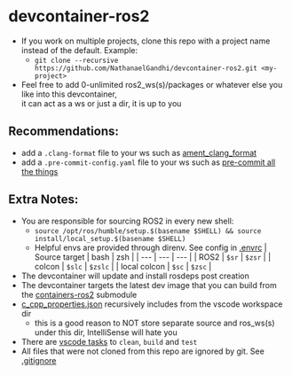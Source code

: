 # devcontainer-ros2
- If you work on multiple projects, clone this repo with a project name instead of the default. Example:
  - ```git clone --recursive https://github.com/NathanaelGandhi/devcontainer-ros2.git <my-project>```
- Feel free to add 0-unlimited ros2_ws(s)/packages or whatever else you like into this devcontainer,<br>it can act as a ws or just a dir, it is up to you

## Recommendations:
- add a ```.clang-format``` file to your ws such as [ament_clang_format](https://github.com/ament/ament_lint/blob/rolling/ament_clang_format/ament_clang_format/configuration/.clang-format)
- add a ```.pre-commit-config.yaml``` file to your ws such as [pre-commit all the things](https://gist.github.com/NathanaelGandhi/a11fa649d2d25516e4829d90bbb744a5)

## Extra Notes:
- You are responsible for sourcing ROS2 in every new shell:
  - ```source /opt/ros/humble/setup.$(basename $SHELL) && source install/local_setup.$(basename $SHELL)```
  - Helpful envs are provided through direnv. See config in [.envrc](.envrc)
    | Source target | bash | zsh |
    | --- | --- | --- |
    | ROS2 | ```$sr``` | ```$zsr``` |
    | colcon | ```$slc``` | ```$zslc``` |
    | local colcon | ```$sc``` | ```$zsc``` |
- The devcontainer will update and install rosdeps post creation
- The devcontainer targets the latest dev image that you can build from the [containers-ros2](containers-ros2) submodule
- [c_cpp_properties.json](.vscode/c_cpp_properties.json) recursively includes from the vscode workspace dir
  - this is a good reason to NOT store separate source and ros_ws(s) under this dir, IntelliSense will hate you
- There are [vscode tasks](.vscode/tasks.json) to ```clean```, ```build``` and ```test```
- All files that were not cloned from this repo are ignored by git. See [.gitignore](.gitignore)
